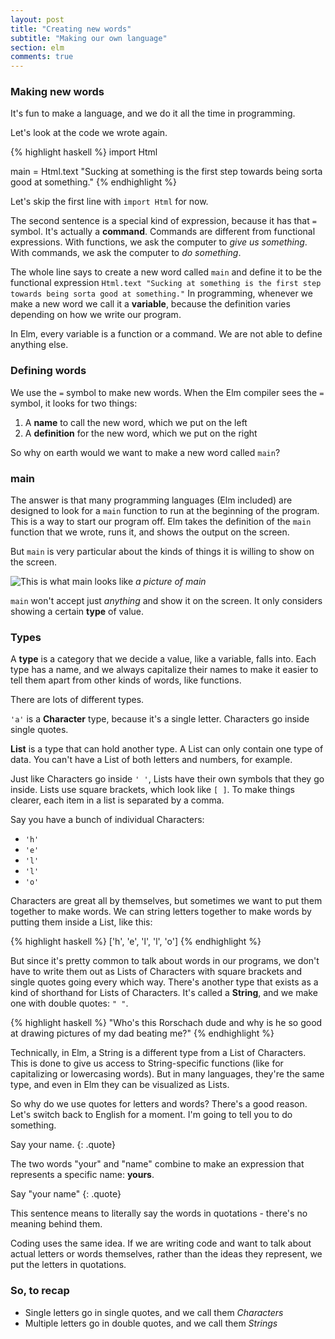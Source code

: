 ```yaml
---
layout: post
title: "Creating new words"
subtitle: "Making our own language"
section: elm
comments: true
---
```


### Making new words

It's fun to make a language, and we do it all the time in programming.

Let's look at the code we wrote again.

{% highlight haskell %}
import Html

main = Html.text "Sucking at something is the first step towards being sorta good at something."
{% endhighlight %}

Let's skip the first line with `import Html` for now.

The second sentence is a special kind of expression, because it has that `=` symbol. It's actually a **command**. Commands are different from functional expressions. With functions, we ask the computer to *give us something*. With commands, we ask the computer to *do something*.

The whole line says to create a new word called `main` and define it to be the functional expression
`Html.text "Sucking at something is the first step towards being sorta good at something."` In programming, whenever we make a new word we call it a **variable**, because the definition varies depending on how we write our program.

In Elm, every variable is a function or a command. We are not able to define anything else.

### Defining words

We use the `=` symbol to make new words. When the Elm compiler sees the `=` symbol, it looks for two things:

1. A **name** to call the new word, which we put on the left
2. A **definition** for the new word, which we put on the right

So why on earth would we want to make a new word called `main`?

### main

The answer is that many programming languages (Elm included) are designed to look for a `main` function to run at the beginning of the program. This is a way to start our program off. Elm takes the definition of the `main` function that we wrote, runs it, and shows the output on the screen.

But `main` is very particular about the kinds of things it is willing to show on the screen.

![This is what main looks like](https://media.giphy.com/media/7RRYTJOBU8eWs/giphy.gif)
*a picture of main*

`main` won't accept just *anything* and show it on the screen. It only considers showing a certain **type** of value.

### Types

A **type** is a category that we decide a value, like a variable, falls into. Each type has a name, and we always capitalize their names to make it easier to tell them apart from other kinds of words, like functions.

There are lots of different types.

`'a'` is a **Character** type, because it's a single letter. Characters go inside single quotes.

**List** is a type that can hold another type. A List can only contain one type of data. You can't have a List of both letters and numbers, for example.

Just like Characters go inside `' '`, Lists have their own symbols that they go inside. Lists use square brackets, which look like `[ ]`. To make things clearer, each item in a list is separated by a comma.

Say you have a bunch of individual Characters:

  * `'h'`
  * `'e'`
  * `'l'`
  * `'l'`
  * `'o'`

Characters are great all by themselves, but sometimes we want to put them together to make words. We can string letters together to make words by putting them inside a List, like this:

{% highlight haskell %}
['h', 'e', 'l', 'l', 'o']
{% endhighlight %}

But since it's pretty common to talk about words in our programs, we don't have to write them out as Lists of Characters with square brackets and single quotes going every which way. There's another type that exists as a kind of shorthand for Lists of Characters. It's called a **String**, and we make one with double quotes: `" "`.

{% highlight haskell %}
"Who's this Rorschach dude and why is he so good at drawing pictures of my dad beating me?"
{% endhighlight %}

Technically, in Elm, a String is a different type from a List of Characters. This is done to give us access to String-specific functions (like for capitalizing or lowercasing words). But in many languages, they're the same type, and even in Elm they can be visualized as Lists.

So why do we use quotes for letters and words? There's a good reason. Let's switch back to English for a moment. I'm going to tell you to do something.

Say your name.
{: .quote}

The two words "your" and "name" combine to make an expression that represents a specific name: **yours**.

Say "your name"
{: .quote}

This sentence means to literally say the words in quotations - there's no meaning behind them.

Coding uses the same idea. If we are writing code and want to talk about actual letters or words themselves, rather than the ideas they represent, we put the letters in quotations.

### So, to recap
* Single letters go in single quotes, and we call them *Characters*
* Multiple letters go in double quotes, and we call them *Strings*

